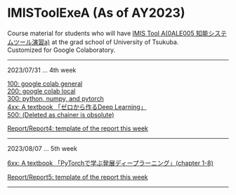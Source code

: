 # IMISToolExeA (As of AY2023)  

Course material for students who will have [IMIS Tool A(0ALE005 知能システムツール演習a)](https://kdb.tsukuba.ac.jp/syllabi/2023/0ALE005/jpn/) at the grad school of University of Tsukuba.  
Customized for Google Colaboratory.  

---
2023/07/31 ... 4th week  

[100: google colab general](https://github.com/kameda-yoshinari/IMISToolExeA/blob/main/100_ColabTutorial.ipynb)  
[200: google colab local](https://github.com/kameda-yoshinari/IMISToolExeA/blob/main/200_ColabTweak.ipynb)  
[300: python, numpy, and pytorch](https://github.com/kameda-yoshinari/IMISToolExeA/blob/main/300_PyTorch.ipynb)  
[4xx: A textbook 「ゼロから作るDeep Learning」](https://github.com/kameda-yoshinari/IMISToolExeA/tree/main/400)  
[500: (Deleted as chainer is obsolute)](https://ja.wikipedia.org/wiki/Chainer)   

[Report/Report4: template of the report this week](https://github.com/kameda-yoshinari/IMISToolExeA/tree/main/Report)

---
2023/08/07 ... 5th week  

[6xx: A textbook 「PyTorchで学ぶ発展ディープラーニング」(chapter 1-8)](https://github.com/kameda-yoshinari/IMISToolExeA/tree/main/600)

[Report/Report5: template of the report this week](https://github.com/kameda-yoshinari/IMISToolExeA/tree/main/Report)  

---
